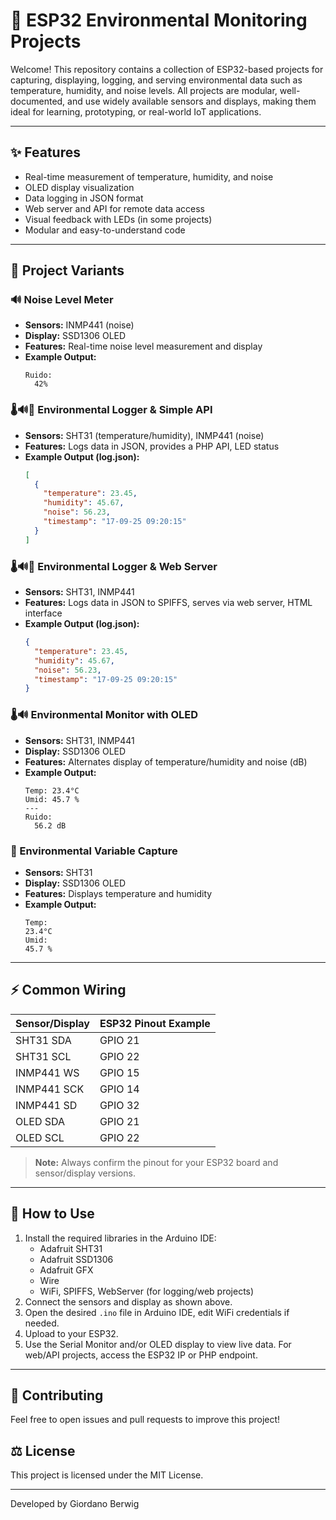 # 🌱 ESP32 Environmental Monitoring Projects

Welcome! This repository contains a collection of ESP32-based projects for capturing, displaying, logging, and serving environmental data such as temperature, humidity, and noise levels. All projects are modular, well-documented, and use widely available sensors and displays, making them ideal for learning, prototyping, or real-world IoT applications.

---

## ✨ Features
- Real-time measurement of temperature, humidity, and noise
- OLED display visualization
- Data logging in JSON format
- Web server and API for remote data access
- Visual feedback with LEDs (in some projects)
- Modular and easy-to-understand code

---

## 🧩 Project Variants

### 🔊 Noise Level Meter
- **Sensors:** INMP441 (noise)
- **Display:** SSD1306 OLED
- **Features:** Real-time noise level measurement and display
- **Example Output:**
  ```
  Ruido:
    42%
  ```

### 🌡️🔊📡 Environmental Logger & Simple API
- **Sensors:** SHT31 (temperature/humidity), INMP441 (noise)
- **Features:** Logs data in JSON, provides a PHP API, LED status
- **Example Output (log.json):**
  ```json
  [
    {
      "temperature": 23.45,
      "humidity": 45.67,
      "noise": 56.23,
      "timestamp": "17-09-25 09:20:15"
    }
  ]
  ```

### 🌡️🔊📡 Environmental Logger & Web Server
- **Sensors:** SHT31, INMP441
- **Features:** Logs data in JSON to SPIFFS, serves via web server, HTML interface
- **Example Output (log.json):**
  ```json
  {
    "temperature": 23.45,
    "humidity": 45.67,
    "noise": 56.23,
    "timestamp": "17-09-25 09:20:15"
  }
  ```

### 🌡️🔊 Environmental Monitor with OLED
- **Sensors:** SHT31, INMP441
- **Display:** SSD1306 OLED
- **Features:** Alternates display of temperature/humidity and noise (dB)
- **Example Output:**
  ```
  Temp: 23.4°C
  Umid: 45.7 %
  ---
  Ruido:
    56.2 dB
  ```

### 🌱 Environmental Variable Capture
- **Sensors:** SHT31
- **Display:** SSD1306 OLED
- **Features:** Displays temperature and humidity
- **Example Output:**
  ```
  Temp: 
  23.4°C
  Umid: 
  45.7 %
  ```

---

## ⚡ Common Wiring

| Sensor/Display | ESP32 Pinout Example |
|---------------|---------------------|
| SHT31 SDA     | GPIO 21             |
| SHT31 SCL     | GPIO 22             |
| INMP441 WS    | GPIO 15             |
| INMP441 SCK   | GPIO 14             |
| INMP441 SD    | GPIO 32             |
| OLED SDA      | GPIO 21             |
| OLED SCL      | GPIO 22             |

> **Note:** Always confirm the pinout for your ESP32 board and sensor/display versions.

---

## 🚀 How to Use
1. Install the required libraries in the Arduino IDE:
   - Adafruit SHT31
   - Adafruit SSD1306
   - Adafruit GFX
   - Wire
   - WiFi, SPIFFS, WebServer (for logging/web projects)
2. Connect the sensors and display as shown above.
3. Open the desired `.ino` file in Arduino IDE, edit WiFi credentials if needed.
4. Upload to your ESP32.
5. Use the Serial Monitor and/or OLED display to view live data. For web/API projects, access the ESP32 IP or PHP endpoint.

---

## 🤝 Contributing
Feel free to open issues and pull requests to improve this project!

## ⚖️ License
This project is licensed under the MIT License.

---
Developed by Giordano Berwig
